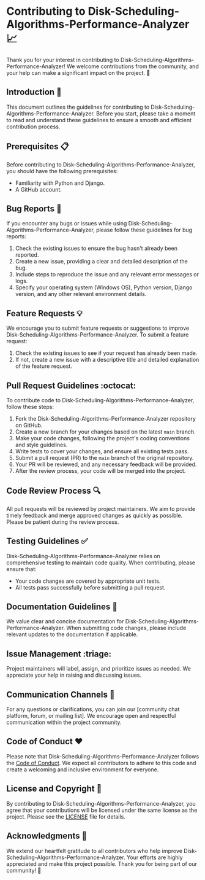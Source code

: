 # Contributing to Disk-Scheduling-Algorithms-Performance-Analyzer 📈

Thank you for your interest in contributing to Disk-Scheduling-Algorithms-Performance-Analyzer! We welcome contributions from the community, and your help can make a significant impact on the project. 🚀

## Introduction 📝

This document outlines the guidelines for contributing to Disk-Scheduling-Algorithms-Performance-Analyzer. Before you start, please take a moment to read and understand these guidelines to ensure a smooth and efficient contribution process.

## Prerequisites :clipboard:

Before contributing to Disk-Scheduling-Algorithms-Performance-Analyzer, you should have the following prerequisites:

- Familiarity with Python and Django.
- A GitHub account.

## Bug Reports :bug:

If you encounter any bugs or issues while using Disk-Scheduling-Algorithms-Performance-Analyzer, please follow these guidelines for bug reports:

1. Check the existing issues to ensure the bug hasn't already been reported.
2. Create a new issue, providing a clear and detailed description of the bug.
3. Include steps to reproduce the issue and any relevant error messages or logs.
4. Specify your operating system (Windows OS), Python version, Django version, and any other relevant environment details.

## Feature Requests :bulb:

We encourage you to submit feature requests or suggestions to improve Disk-Scheduling-Algorithms-Performance-Analyzer. To submit a feature request:

1. Check the existing issues to see if your request has already been made.
2. If not, create a new issue with a descriptive title and detailed explanation of the feature request.

## Pull Request Guidelines :octocat:

To contribute code to Disk-Scheduling-Algorithms-Performance-Analyzer, follow these steps:

1. Fork the Disk-Scheduling-Algorithms-Performance-Analyzer repository on GitHub.
2. Create a new branch for your changes based on the latest `main` branch.
3. Make your code changes, following the project's coding conventions and style guidelines.
4. Write tests to cover your changes, and ensure all existing tests pass.
5. Submit a pull request (PR) to the `main` branch of the original repository.
6. Your PR will be reviewed, and any necessary feedback will be provided.
7. After the review process, your code will be merged into the project.

## Code Review Process :mag:

All pull requests will be reviewed by project maintainers. We aim to provide timely feedback and merge approved changes as quickly as possible. Please be patient during the review process.

## Testing Guidelines :white_check_mark:

Disk-Scheduling-Algorithms-Performance-Analyzer relies on comprehensive testing to maintain code quality. When contributing, please ensure that:

- Your code changes are covered by appropriate unit tests.
- All tests pass successfully before submitting a pull request.

## Documentation Guidelines :book:

We value clear and concise documentation for Disk-Scheduling-Algorithms-Performance-Analyzer. When submitting code changes, please include relevant updates to the documentation if applicable.

## Issue Management :triage:

Project maintainers will label, assign, and prioritize issues as needed. We appreciate your help in raising and discussing issues.

## Communication Channels :speech_balloon:

For any questions or clarifications, you can join our [community chat platform, forum, or mailing list]. We encourage open and respectful communication within the project community.

## Code of Conduct :heart:

Please note that Disk-Scheduling-Algorithms-Performance-Analyzer follows the [Code of Conduct](CODE_OF_CONDUCT.md). We expect all contributors to adhere to this code and create a welcoming and inclusive environment for everyone.

## License and Copyright :page_with_curl:

By contributing to Disk-Scheduling-Algorithms-Performance-Analyzer, you agree that your contributions will be licensed under the same license as the project. Please see the [LICENSE](LICENSE) file for details.

## Acknowledgments :pray:

We extend our heartfelt gratitude to all contributors who help improve Disk-Scheduling-Algorithms-Performance-Analyzer. Your efforts are highly appreciated and make this project possible. Thank you for being part of our community! 🙌
